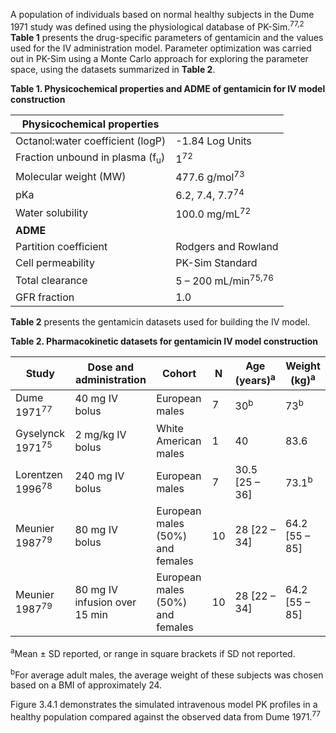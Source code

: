 A population of individuals based on normal healthy subjects in the Dume 1971 study was defined using the physiological database of PK-Sim.<sup>77,2</sup> **Table 1** presents the drug-specific parameters of gentamicin and the values used for the IV administration model. Parameter optimization was carried out in PK-Sim using a Monte Carlo approach for exploring the parameter space, using the datasets summarized in **Table 2**.

**Table 1. Physicochemical properties and ADME of gentamicin for IV model construction**

| **Physicochemical properties**    |                         |
|--|--|
| Octanol:water coefficient (logP)           | -1.84 Log Units             |
| Fraction unbound in plasma (f<sub>u</sub>) | 1<sup>72</sup>                    |
| Molecular weight (MW)                      | 477.6 g/mol<sup>73</sup>          |
| pKa                                        | 6.2, 7.4, 7.7<sup>74</sup>        |
| Water solubility                           | 100.0 mg/mL<sup>72</sup>          |
| **ADME**                                   |                         |
| Partition coefficient                      | Rodgers and Rowland     |
| Cell permeability                          | PK-Sim Standard         |
| Total clearance                            | 5 – 200 mL/min<sup>75,76</sup>     |
| GFR fraction                               | 1.0                     |

**Table 2** presents the gentamicin datasets used for building the IV model.

**Table 2. Pharmacokinetic datasets for gentamicin IV model construction**

| **Study**          | **Dose and administration**   | **Cohort**                       | **N** | **Age (years)**<sup>a</sup> | **Weight (kg)**<sup>a</sup> |
|--------------------|-------------------------------|----------------------------------|-------|--------------------|--------------------|
| Dume 1971<sup>77</sup>       | 40 mg IV bolus                | European males                   | 7     | 30<sup>b</sup>              | 73<sup>b</sup>              |
| Gyselynck 1971<sup>75</sup>  | 2 mg/kg IV bolus              | White American males             | 1     | 40                 | 83.6               |
| Lorentzen 1996<sup>78</sup> | 240 mg IV bolus               | European males                   | 7     | 30.5 \[25 – 36\]   | 73.1<sup>b</sup>            |
| Meunier 1987<sup>79</sup>   | 80 mg IV bolus                | European males (50%) and females | 10    | 28 \[22 – 34\]     | 64.2 \[55 – 85\]   |
| Meunier 1987<sup>79</sup>   | 80 mg IV infusion over 15 min | European males (50%) and females | 10    | 28 \[22 – 34\]     | 64.2 \[55 – 85\]   |

<sup>a</sup>Mean ± SD reported, or range in square brackets if SD not reported.

<sup>b</sup>For average adult males, the average weight of these subjects was chosen based on a BMI of approximately 24.

Figure 3.4.1 demonstrates the simulated intravenous model PK profiles in a healthy population compared against the observed data from Dume 1971.<sup>77</sup>

